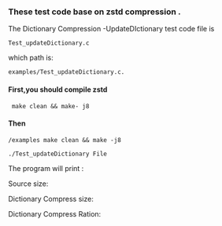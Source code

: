 ###  These test code base on zstd compression .

The Dictionary Compression -UpdateDIctionary test code file is 

~~~
Test_updateDictionary.c
~~~

which path is:

~~~ 
examples/Test_updateDictionary.c.
~~~

#### First,you should compile zstd 

~~~
 make clean && make- j8
~~~

#### Then 

~~~
/examples make clean && make -j8
~~~

~~~
./Test_updateDictionary File
~~~

The program will print :

Source size:

Dictionary Compress size:

Dictionary Compress Ration: